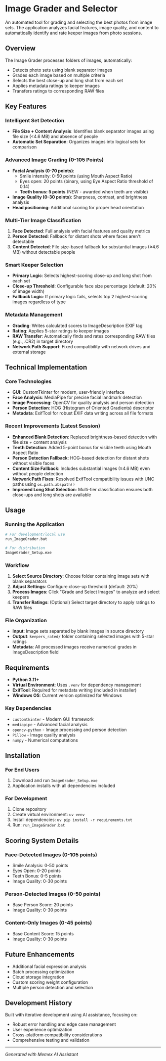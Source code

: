 # Image Grader and Selector

An automated tool for grading and selecting the best photos from image sets. The application analyzes facial features, image quality, and content to automatically identify and rate keeper images from photo sessions.

## Overview

The Image Grader processes folders of images, automatically:
- Detects photo sets using blank separator images
- Grades each image based on multiple criteria
- Selects the best close-up and long shot from each set
- Applies metadata ratings to keeper images
- Transfers ratings to corresponding RAW files

## Key Features

### Intelligent Set Detection
- **File Size + Content Analysis**: Identifies blank separator images using file size (<4.6 MB) and absence of people
- **Automatic Set Separation**: Organizes images into logical sets for comparison

### Advanced Image Grading (0-105 Points)
- **Facial Analysis (0-70 points)**:
  - Smile intensity: 0-50 points (using Mouth Aspect Ratio)
  - Eyes open: 20 points (binary, using Eye Aspect Ratio threshold of 0.14)
  - **Teeth bonus: 5 points** (NEW - awarded when teeth are visible)
- **Image Quality (0-30 points)**: Sharpness, contrast, and brightness analysis
- **Head positioning**: Additional scoring for proper head orientation

### Multi-Tier Image Classification
1. **Face Detected**: Full analysis with facial features and quality metrics
2. **Person Detected**: Fallback for distant shots where faces aren't detectable
3. **Content Detected**: File size-based fallback for substantial images (≥4.6 MB) without detectable people

### Smart Keeper Selection
- **Primary Logic**: Selects highest-scoring close-up and long shot from each set
- **Close-up Threshold**: Configurable face size percentage (default: 20% of image width)
- **Fallback Logic**: If primary logic fails, selects top 2 highest-scoring images regardless of type

### Metadata Management
- **Grading**: Writes calculated scores to ImageDescription EXIF tag
- **Rating**: Applies 5-star ratings to keeper images
- **RAW Transfer**: Automatically finds and rates corresponding RAW files (e.g., .CR2) in target directory
- **Network Path Support**: Fixed compatibility with network drives and external storage

## Technical Implementation

### Core Technologies
- **GUI**: CustomTkinter for modern, user-friendly interface
- **Face Analysis**: MediaPipe for precise facial landmark detection
- **Image Processing**: OpenCV for quality analysis and person detection
- **Person Detection**: HOG (Histogram of Oriented Gradients) descriptor
- **Metadata**: ExifTool for robust EXIF data writing across all file formats

### Recent Improvements (Latest Session)
- **Enhanced Blank Detection**: Replaced brightness-based detection with file size + content analysis
- **Teeth Detection**: Added 5-point bonus for visible teeth using Mouth Aspect Ratio
- **Person Detection Fallback**: HOG-based detection for distant shots without visible faces  
- **Content Size Fallback**: Includes substantial images (≥4.6 MB) even without people detection
- **Network Path Fixes**: Resolved ExifTool compatibility issues with UNC paths using `os.path.abspath()`
- **Improved Long Shot Selection**: Multi-tier classification ensures both close-ups and long shots are available

## Usage

### Running the Application
```bash
# For development/local use
run_ImageGrader.bat

# For distribution
ImageGrader_Setup.exe
```

### Workflow
1. **Select Source Directory**: Choose folder containing image sets with blank separators
2. **Adjust Settings**: Configure close-up threshold (default: 20%)
3. **Process Images**: Click "Grade and Select Images" to analyze and select keepers
4. **Transfer Ratings**: (Optional) Select target directory to apply ratings to RAW files

### File Organization
- **Input**: Image sets separated by blank images in source directory
- **Output**: `keepers_rated/` folder containing selected images with 5-star ratings
- **Metadata**: All processed images receive numerical grades in ImageDescription field

## Requirements

- **Python 3.11+**
- **Virtual Environment**: Uses `.venv` for dependency management
- **ExifTool**: Required for metadata writing (included in installer)
- **Windows OS**: Current version optimized for Windows

### Key Dependencies
- `customtkinter` - Modern GUI framework
- `mediapipe` - Advanced facial analysis
- `opencv-python` - Image processing and person detection
- `Pillow` - Image quality analysis
- `numpy` - Numerical computations

## Installation

### For End Users
1. Download and run `ImageGrader_Setup.exe`
2. Application installs with all dependencies included

### For Development
1. Clone repository
2. Create virtual environment: `uv venv`
3. Install dependencies: `uv pip install -r requirements.txt`
4. Run: `run_ImageGrader.bat`

## Scoring System Details

### Face-Detected Images (0-105 points)
- Smile Analysis: 0-50 points
- Eyes Open: 0-20 points  
- Teeth Bonus: 0-5 points
- Image Quality: 0-30 points

### Person-Detected Images (0-50 points)
- Base Person Score: 20 points
- Image Quality: 0-30 points

### Content-Only Images (0-45 points)
- Base Content Score: 15 points
- Image Quality: 0-30 points

## Future Enhancements

- Additional facial expression analysis
- Batch processing optimization
- Cloud storage integration
- Custom scoring weight configuration
- Multiple person detection and selection

## Development History

Built with iterative development using AI assistance, focusing on:
- Robust error handling and edge case management
- User experience optimization
- Cross-platform compatibility considerations
- Comprehensive testing and validation

---

*Generated with Memex AI Assistant*